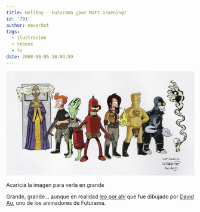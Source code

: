 ```yaml
---
title: Hellboy - Futurama ¿por Matt Groening?
id: '791'
author: neverbot
tags:
  - ilustración
  - tebeos
  - tv
date: 2008-06-05 10:04:59
---
```


[![Hellboy vs Futurama](./hellboy-futurama-por-matt-groening/hellboy_futurama1.jpg "Hellboy vs Futurama")](http://farm3.static.flickr.com/2223/2461940709_c32705a8b7_o.jpg)

Acaricia la imagen para verla en grande

Grande, grande... aunque en realidad [leo por ahí](http://www.slashfilm.com/2008/05/05/cool-stuff-matt-groenings-hellboy/) que fue dibujado por [David Au](http://artofau.blogspot.com/), uno de los animadores de Futurama.

